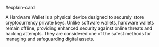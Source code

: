 #explain-card 

A Hardware Wallet is a physical device designed to securely store cryptocurrency private keys. Unlike software wallets, hardware wallets remain offline, providing enhanced security against online threats and hacking attempts. They are considered one of the safest methods for managing and safeguarding digital assets.